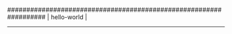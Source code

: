 ##################################################################
|                        hello-world                              |
******************************************************************

